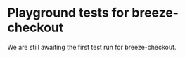 # Playground tests for breeze-checkout
We are still awaiting the first test run for breeze-checkout.
